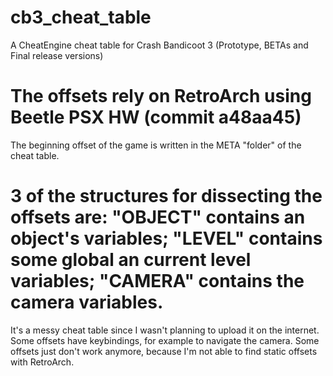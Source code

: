 # cb3_cheat_table
A CheatEngine cheat table for Crash Bandicoot 3 (Prototype, BETAs and Final release versions)

# The offsets rely on RetroArch using Beetle PSX HW (commit a48aa45)
The beginning offset of the game is written in the META "folder" of the cheat table.

# 3 of the structures for dissecting the offsets are: "OBJECT" contains an object's variables; "LEVEL" contains some global an current level variables; "CAMERA" contains the camera variables.

It's a messy cheat table since I wasn't planning to upload it on the internet.
Some offsets have keybindings, for example to navigate the camera.
Some offsets just don't work anymore, because I'm not able to find static offsets with RetroArch.
